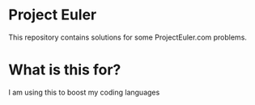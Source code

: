 # Project Euler
This repository contains solutions for some ProjectEuler.com problems.

# What is this for?
I am using this to boost my coding languages
